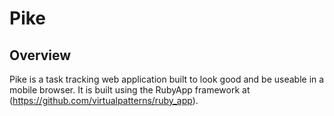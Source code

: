 # Pike 
## Overview

Pike is a task tracking web application built to look good and be useable in a mobile browser.  It is built using the RubyApp framework at (https://github.com/virtualpatterns/ruby_app). 